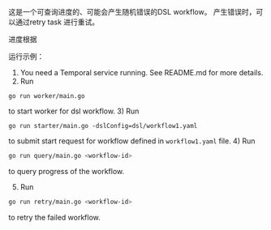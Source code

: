这是一个可查询进度的、可能会产生随机错误的DSL workflow。
产生错误时，可以通过retry task 进行重试。

进度根据

运行示例：
1) You need a Temporal service running. See README.md for more details.
2) Run
```
go run worker/main.go
```
to start worker for dsl workflow.
3) Run
```
go run starter/main.go -dslConfig=dsl/workflow1.yaml
```
to submit start request for workflow defined in `workflow1.yaml` file.
4) Run
```bash
go run query/main.go <workflow-id>
```
to query progress of the workflow. 

5) Run
```bash
go run retry/main.go <workflow-id>
```
to retry the failed workflow. 